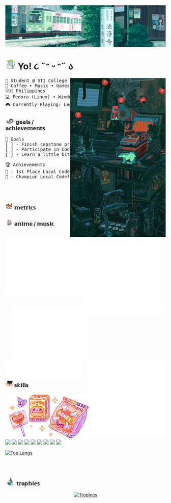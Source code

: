 <div style="display: block; width: 100%;">
    <img src="./images/ezgif-6-ffd6b6e487.gif" align="center" />
</div>

<h1><img src="./icons/15265af91d058d33da9d448a7cd070f9.gif" height="32" />  Yo! ૮ ˶ᵔ ᵕ ᵔ˶ ა</h1>

<img src="./images/ezgif-2-24b11ee96f.gif" align="right">
<pre>
💼 Student @ STI College • BS Information Technology • 3rd Year
🌟 Coffee • Music • Games • Code • Manga
🇵🇭 Philippines
💻 Fedora (Linux) • Windows
🎮 Currently Playing: Legend of Zelda: Tears of the Kingdom
</pre>

<h3><img src="./icons/68747470733a2f2f6d656469612e67697068792e636f6d2f6d656469612f56674344417a634b767352364f4d307557672f67697068792e676966.gif" height="24" /> 𝕘𝕠𝕒𝕝𝕤 / 𝕒𝕔𝕙𝕚𝕖𝕧𝕖𝕞𝕖𝕟𝕥𝕤</h3>

<pre>
🎯 Goals
[ ] - Finish capstone project
[ ] - Participate in Codefest2024
[ ] - Learn a little bit of art??
</pre>

<pre>
🏆 Achievements
🏅 - 1st Place Local Codefest 2023
🏅 - Champion Local Codefest 2024    
</pre>
<br><br>

<div>
<h3><img src="./icons/cute-kitty-animated-gif-2.gif" height="24" /> 𝕞𝕖𝕥𝕣𝕚𝕔𝕤</h3>

<img src="./github-metrics.svg" align="left" width="48%" />
<img src="./metrics/repos.svg" align="left" width="48%" />
<img src="./metrics/activity.svg" align="left" width="48%" />
<img src="./metrics/code.svg" align="right" width="48%" />
<img src="./metrics/habits.svg" align="right" width="48%" />
</div>

<div>
<h3><img src="./icons/62089ee9672198cd380b938aec5f1577.gif" height="24" /> 𝕒𝕟𝕚𝕞𝕖 / 𝕞𝕦𝕤𝕚𝕔</h3>

<img src="./metrics/anilist.svg" align="left" width="48%" />
<img src="./metrics/music.svg" align="right" width="48%" />
</div>

<div>
<h3><img src="./icons/68747470733a2f2f6d656469612e67697068792e636f6d2f6d656469612f6659536e486c75667365636f38466839335a2f67697068792e676966.gif" height="24" /> 𝕤𝕜𝕚𝕝𝕝𝕤</h3>

<img src="./images/tumblr_pf655f0ZeU1snc5kxo2_400.png" width="50%" align="right">
<div align="left" width="40%">
<img src="https://img.shields.io/badge/C%23-239120?style=for-the-badge&logo=csharp&logoColor=white" />

<img src="https://img.shields.io/badge/Ruby_on_Rails-CC0000?style=for-the-badge&logo=ruby-on-rails&logoColor=white" />

<img src="https://img.shields.io/badge/Tailwind_CSS-38B2AC?style=for-the-badge&logo=tailwind-css&logoColor=white" />

<img src="https://img.shields.io/badge/Microsoft_SQL_Server-CC2927?style=for-the-badge&logo=microsoft-sql-server&logoColor=white" />

<img src="https://img.shields.io/badge/MongoDB-4EA94B?style=for-the-badge&logo=mongodb&logoColor=white" />

<img src="https://img.shields.io/badge/Laravel-FF2D20?style=for-the-badge&logo=laravel&logoColor=white" />

<img src="https://img.shields.io/badge/TypeScript-007ACC?style=for-the-badge&logo=typescript&logoColor=white" />

<img src="https://img.shields.io/badge/React-20232A?style=for-the-badge&logo=react&logoColor=61DAFB" />

<img src="https://img.shields.io/badge/Java-ED8B00?style=for-the-badge&logo=java&logoColor=white" />
</div>

[![Top Langs](https://github-readme-stats.vercel.app/api/top-langs/?username=eielelle&layout=pie&title_color=22c55e&align=right)](https://github.com/anuraghazra/github-readme-stats)

</div>

<br><br>

<div>
<h3><img src="./icons/tumblr_m9worzpyKn1rfjowdo1_500.gif" height="24" /> 𝕥𝕣𝕠𝕡𝕙𝕚𝕖𝕤</h3>

<div align="center">
    
[![Trophies](https://github-trophies.vercel.app/?username=eielelle&column=5&margin-w=15&margin-h=15&no-frame=true&rank=SECRET,SSS,SS,S,AAA,AA,A,B,C)](https://github.com/lucthienphong1120/github-trophies)

</div>
</div>
